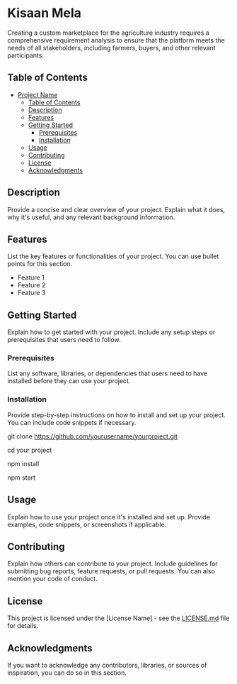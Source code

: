 # Kisaan Mela

Creating a custom marketplace for the agriculture industry requires a comprehensive requirement analysis to ensure that the platform meets the needs of all stakeholders, including farmers, buyers, and other relevant participants.

## Table of Contents

- [Project Name](#project-name)
  - [Table of Contents](#table-of-contents)
  - [Description](#description)
  - [Features](#features)
  - [Getting Started](#getting-started)
    - [Prerequisites](#prerequisites)
    - [Installation](#installation)
  - [Usage](#usage)
  - [Contributing](#contributing)
  - [License](#license)
  - [Acknowledgments](#acknowledgments)

## Description

Provide a concise and clear overview of your project. Explain what it does, why it's useful, and any relevant background information.

## Features

List the key features or functionalities of your project. You can use bullet points for this section.

- Feature 1
- Feature 2
- Feature 3

## Getting Started

Explain how to get started with your project. Include any setup steps or prerequisites that users need to follow.

### Prerequisites

List any software, libraries, or dependencies that users need to have installed before they can use your project.

### Installation

Provide step-by-step instructions on how to install and set up your project. You can include code snippets if necessary.

git clone https://github.com/yourusername/yourproject.git

cd your project

npm install

npm start

## Usage

Explain how to use your project once it's installed and set up. Provide examples, code snippets, or screenshots if applicable.

## Contributing

Explain how others can contribute to your project. Include guidelines for submitting bug reports, feature requests, or pull requests. You can also mention your code of conduct.

## License

This project is licensed under the [License Name] - see the [LICENSE.md](LICENSE.md) file for details.

## Acknowledgments

If you want to acknowledge any contributors, libraries, or sources of inspiration, you can do so in this section.

